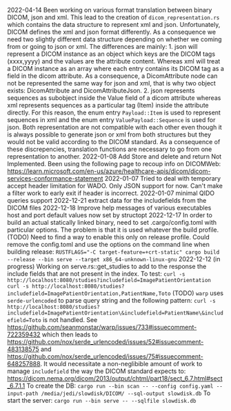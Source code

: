 2022-04-14 Been working on various format translation between binary DICOM, json
           and xml.
           This lead to the creation of `dicom_representation.rs` which contains
           the data structure to represent xml and json.
           Unfortunately, DICOM defines the xml and json format differently. As
           a consequence we need two slightly different data structure depending
           on whether we coming from or going to json or xml.
           The differences are mainly:
           1. json will represent a DICOM instance as an object which keys are
           the DICOM tags (xxxx,yyyy) and the values are the attribute content.
           Whereas xml will treat a DICOM instance as an array where each entry
           contains its DICOM tag as a field in the dicom attribute. As a
           consequence, a DicomAttribute node can not be represented the same way
           for json and xml, that is why two object exists: DicomAttribute and
           DicomAttributeJson.
           2. json represents sequences as subobject inside the Value field of a
           dicom attribute whereas xml represents sequences as a particular tag
           (Item) inside the attribute directly. For this reason, the enum entry
           `Payload::Item` is used to represent sequences in xml and the enum
           entry `ValuePayload::Sequence` is used for json.
           Both representation are not compatible with each other even though it
           is always possible to generate json or xml from both structures but
           they would not be valid according to the DICOM standard.
           As a consequence of these discrepencies, translation functions are
           necessary to go from one representation to another.
2022-01-08 Add Store and delete and return Not Implemented.
           Been using the following page to recoup info on DICOMWeb:
           https://learn.microsoft.com/en-us/azure/healthcare-apis/dicom/dicom-services-conformance-statement
2022-01-07 Tried to deal with temporary accept header limitation for WADO. Only JSON support for now.
           Can't make a filter work to early exit if header is incorrect.
2022-01-07 minimal QIDO queries support
2022-12-21 extract data for the includefields from the DICOM files
2022-12-18 Improve help messages of various executables
           host and port default values now set by structopt
2022-12-17 In order to build an actual statically linked binary, need to set .cargo/config.toml with
           particular options. The problem is that it is used whatever the build profile.
           (TODO) Need to find a way to enable this only on release profile.
           Could remove the config.toml and use the options on the command line when building release:
           `RUSTFLAGS="-C target-feature=+crt-static" cargo build --release --bin serve --target x86_64-unknown-linux-gnu`
2022-12-12 (in progress) Working on serve.rs::get_studies to add to the response the include
           fields that are not present in the index.
           To test:
           ```
           curl -s http://localhost:8080/studies?includefield=ImagePatientOrientation
           curl -s http://localhost:8080/studies?includefield=ImagePatientOrientation,PatientName,Toto
           ```
           (TODO) `warp` uses `serde-urlencoded` to parse query string and the following pattern:
           ```
           curl -s http://localhost:8080/studies?includefield=ImagePatientOrientation\&includefield=PatientName\&includefield=Toto
           ```
           is not handled. See https://github.com/seanmonstar/warp/issues/733#issuecomment-722359432 which then leads to
           https://github.com/nox/serde_urlencoded/issues/52#issuecomment-483138575 and
           https://github.com/nox/serde_urlencoded/issues/75#issuecomment-648257888.
           It would necessitate a non-neglibible amount of work to manage `includefield` the way the DICOM standard expects to:
           https://dicom.nema.org/dicom/2013/output/chtml/part18/sect_6.7.html#sect_6.7.1.1
           To create the DB:
           `cargo run --bin scan -- --config config.yaml --input-path /media/jedi/slowdisk/DICOM/ --sql-output slowdisk.db`
           To start the server:
           `cargo run --bin serve -- --sqlfile slowdisk.db`
